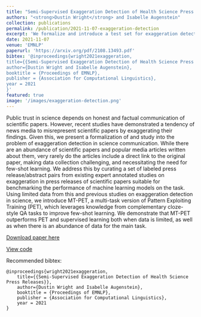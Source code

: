 ```yaml
---
title: "Semi-Supervised Exaggeration Detection of Health Science Press Releases"
authors: "<strong>Dustin Wright</strong> and Isabelle Augenstein"
collection: publications
permalink: /publication/2021-11-07-exaggeration-detection
excerpt: 'We formalize and introduce a test set for exaggeration detection of health science, and propose MT-PET, an extension of Pattern Exploiting Training, to perform the task in a few-shot setting.'
date: 2021-11-07
venue: 'EMNLP'
paperurl: 'https://arxiv.org/pdf/2108.13493.pdf'
bibtex: '@inproceedings{wright2021exaggeration,
title={{Semi-Supervised Exaggeration Detection of Health Science Press Releases}},
author={Dustin Wright and Isabelle Augenstein},
booktitle = {Proceedings of EMNLP},
publisher = {Association for Computational Linguistics},
year = 2021
}'
featured: true
image: '/images/exaggeration-detection.png'
---
```

Public trust in science depends on honest and factual communication of scientific papers. However, recent studies have demonstrated a tendency of news media to misrepresent scientific papers by exaggerating their findings. Given this, we present a formalization of and study into the problem of exaggeration detection in science communication. While there are an abundance of scientific papers and popular media articles written about them, very rarely do the articles include a direct link to the original paper, making data collection challenging, and necessitating the need for few-shot learning. We address this by curating a set of labeled press release/abstract pairs from existing expert annotated studies on exaggeration in press releases of scientific papers suitable for benchmarking the performance of machine learning models on the task. Using limited data from this and previous studies on exaggeration detection in science, we introduce MT-PET, a multi-task version of Pattern Exploiting Training (PET), which leverages knowledge from complementary cloze-style QA tasks to improve few-shot learning. We demonstrate that MT-PET outperforms PET and supervised learning both when data is limited, as well as when there is an abundance of data for the main task.

[Download paper here](https://arxiv.org/pdf/2108.13493.pdf)

[View code](https://github.com/copenlu/scientific-exaggeration-detection)

Recommended bibtex: 

```
@inproceedings{wright2021exaggeration,
    title={{Semi-Supervised Exaggeration Detection of Health Science Press Releases}},
    author={Dustin Wright and Isabelle Augenstein},
    booktitle = {Proceedings of EMNLP},
    publisher = {Association for Computational Linguistics},
    year = 2021
}
```
